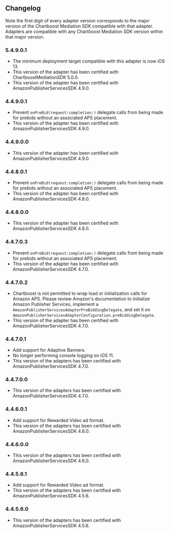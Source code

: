 ## Changelog

Note the first digit of every adapter version corresponds to the major version of the Chartboost Mediation SDK compatible with that adapter. 
Adapters are compatible with any Chartboost Mediation SDK version within that major version.

### 5.4.9.0.1
- The minimum deployment target compatible with this adapter is now iOS 13.
- This version of the adapter has been certified with ChartboostMediationSDK 5.0.0.
- This version of the adapter has been certified with AmazonPublisherServicesSDK 4.9.0.

### 4.4.9.0.1
- Prevent `onPreBid(request:completion:)` delegate calls from being made for prebids without
an associated APS placement.
- This version of the adapter has been certified with AmazonPublisherServicesSDK 4.9.0.

### 4.4.9.0.0
- This version of the adapter has been certified with AmazonPublisherServicesSDK 4.9.0.

### 4.4.8.0.1
- Prevent `onPreBid(request:completion:)` delegate calls from being made for prebids without
an associated APS placement.
- This version of the adapter has been certified with AmazonPublisherServicesSDK 4.8.0.

### 4.4.8.0.0
- This version of the adapter has been certified with AmazonPublisherServicesSDK 4.8.0.

### 4.4.7.0.3
- Prevent `onPreBid(request:completion:)` delegate calls from being made for prebids without
an associated APS placement.
- This version of the adapter has been certified with AmazonPublisherServicesSDK 4.7.0.

### 4.4.7.0.2
- Chartboost is not permitted to wrap load or initialization calls for Amazon APS.
  Please review Amazon's documentation to initialize Amazon Publisher Services, implement a
  `AmazonPublisherServicesAdapterPreBiddingDelegate`, and set it on 
  `AmazonPublisherServicesAdapterConfiguration.preBiddingDelegate`.
- This version of the adapter has been certified with AmazonPublisherServicesSDK 4.7.0.

### 4.4.7.0.1
- Add support for Adaptive Banners.
- No longer performing console logging on iOS 11.
- This version of the adapters has been certified with AmazonPublisherServicesSDK 4.7.0.

### 4.4.7.0.0
- This version of the adapters has been certified with AmazonPublisherServicesSDK 4.7.0.

### 4.4.6.0.1
- Add support for Rewarded Video ad format.
- This version of the adapters has been certified with AmazonPublisherServicesSDK 4.6.0.

### 4.4.6.0.0
- This version of the adapters has been certified with AmazonPublisherServicesSDK 4.6.0.

### 4.4.5.6.1
- Add support for Rewarded Video ad format.
- This version of the adapters has been certified with AmazonPublisherServicesSDK 4.5.6.

### 4.4.5.6.0
- This version of the adapters has been certified with AmazonPublisherServicesSDK 4.5.6.
